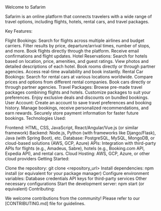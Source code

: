 Welcome to Safarim

Safarim is an online platform that connects travelers with a wide range of travel options, including flights, hotels, rental cars, and travel packages.

Key Features:

Flight Bookings:
Search for flights across multiple airlines and budget carriers.
Filter results by price, departure/arrival times, number of stops, and more.
Book flights directly through the platform.
Receive email confirmations and flight updates.
Hotel Reservations:
Search for hotels based on location, price, amenities, and guest ratings.
View photos and detailed descriptions of each hotel.
Book rooms directly or through partner agencies.
Access real-time availability and book instantly.
Rental Car Bookings:
Search for rental cars at various locations worldwide.
Compare prices and options from different rental companies.
Book cars directly or through partner agencies.
Travel Packages:
Browse pre-made travel packages combining flights and hotels.
Customize packages to suit your preferences.
Enjoy exclusive deals and discounts on bundled bookings.
User Account:
Create an account to save travel preferences and booking history.
Manage bookings, receive personalized recommendations, and earn rewards.
Securely store payment information for faster future bookings.
Technologies Used:

Frontend: HTML, CSS, JavaScript, React/Angular/Vue.js (or similar framework)
Backend: Node.js, Python (with frameworks like Django/Flask), Java (with Spring Boot), etc.
Database: PostgreSQL, MySQL, MongoDB, or cloud-based solutions (AWS, GCP, Azure)
APIs: Integration with third-party APIs for flights (e.g., Amadeus, Sabre), hotels (e.g., Booking.com API, Expedia API), and rental cars.
Cloud Hosting: AWS, GCP, Azure, or other cloud providers
Getting Started:

Clone the repository: git clone <repository_url>
Install dependencies: npm install (or equivalent for your package manager)
Configure environment variables:
Database credentials
API keys for third-party services
Other necessary configurations
Start the development server: npm start (or equivalent)
Contributing:

We welcome contributions from the community! Please refer to our [CONTRIBUTING.md] file for guidelines.
